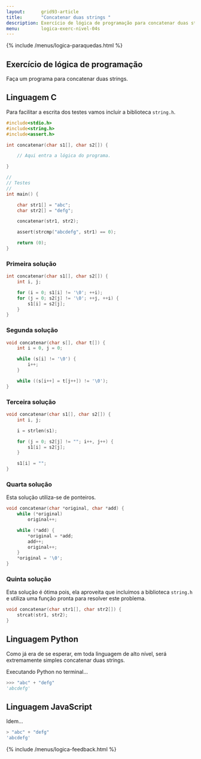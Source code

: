 ```yaml
---
layout:      grid93-article
title:       "Concatenar duas strings "
description: Exercício de lógica de programação para concatenar duas strings.
menu:        logica-exerc-nivel-04s
---
```


{% include /menus/logica-paraquedas.html %}

Exercício de lógica de programação
---

Faça um programa para concatenar duas strings.



Linguagem C
---

Para facilitar a escrita dos testes vamos incluir a biblioteca `string.h`.

```c
#include<stdio.h>
#include<string.h>
#include<assert.h>

int concatenar(char s1[], char s2[]) {

    // Aqui entra a lógica do programa.

}

//
// Testes
//
int main() {

    char str1[] = "abc";
    char str2[] = "defg";

    concatenar(str1, str2);

    assert(strcmp("abcdefg", str1) == 0);    

    return (0);
}
```


### Primeira solução

```c
int concatenar(char s1[], char s2[]) {
    int i, j;

    for (i = 0; s1[i] != '\0'; ++i);
    for (j = 0; s2[j] != '\0'; ++j, ++i) {
        s1[i] = s2[j];
    }
}
```


### Segunda solução

```c
void concatenar(char s[], char t[]) {
    int i = 0, j = 0;

    while (s[i] != '\0') {
        i++;
    }

    while ((s[i++] = t[j++]) != '\0');
}
```


### Terceira solução

```c
void concatenar(char s1[], char s2[]) {
    int i, j;

    i = strlen(s1);

    for (j = 0; s2[j] != ""; i++, j++) {
        s1[i] = s2[j];
    }

    s1[i] = "";
}
```


### Quarta solução

Esta solução utiliza-se de ponteiros.

```c
void concatenar(char *original, char *add) {
    while (*original)
        original++;

    while (*add) {
        *original = *add;
        add++;
        original++;
    }
    *original = '\0';
}
```


### Quinta solução

Esta solução é ótima pois, ela aproveita que incluímos a biblioteca `string.h` e utiliza uma função pronta para resolver
este problema.

```c
void concatenar(char str1[], char str2[]) {
    strcat(str1, str2);
}
```




Linguagem Python
---

Como já era de se esperar, em toda linguagem de alto nível, será extremamente simples concatenar duas strings.

Executando Python no terminal...

```python
>>> "abc" + "defg"
'abcdefg'
```



Linguagem JavaScript
---

Idem...

```javascript
> "abc" + "defg"
'abcdefg'
```


{% include /menus/logica-feedback.html %}